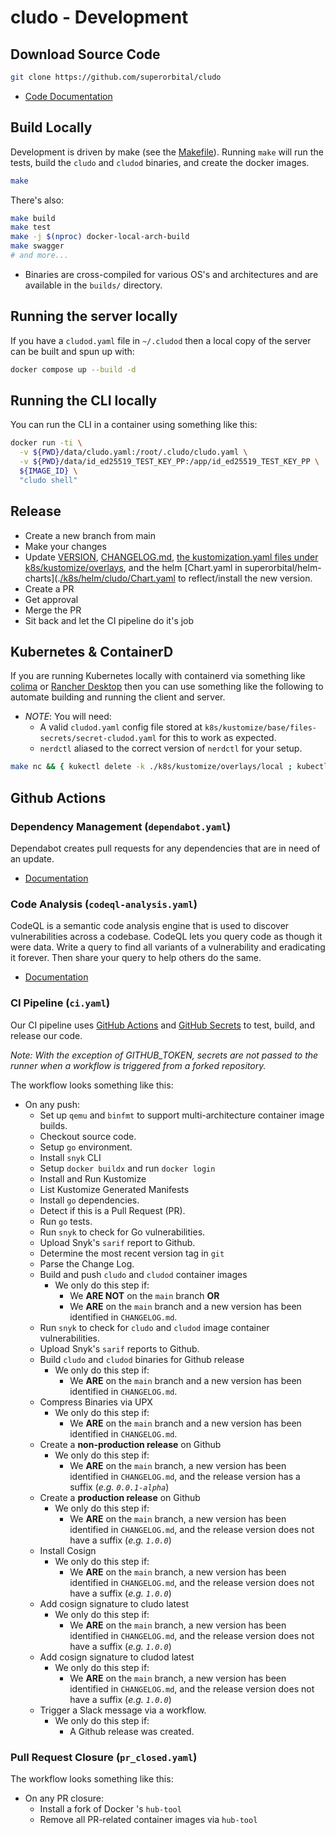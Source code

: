 # cludo - Development

## Download Source Code

```sh
git clone https://github.com/superorbital/cludo
```

* [Code Documentation](https://pkg.go.dev/github.com/superorbital/cludo)

## Build Locally

Development is driven by make (see the [Makefile](https://github.com/superorbital/cludo/blob/main/Makefile)). Running `make` will run the tests, build the `cludo` and `cludod` binaries, and create the docker images.

```sh
make
```

There's also:

```sh
make build
make test
make -j $(nproc) docker-local-arch-build
make swagger
# and more...
```

* Binaries are cross-compiled for various OS's and architectures and are available in the `builds/` directory.

## Running the server locally

If you have a `cludod.yaml` file in `~/.cludod` then a local copy of the server can be built and spun up with:

```sh
docker compose up --build -d
```

## Running the CLI locally

You can run the CLI in a container using something like this:

```sh
docker run -ti \
  -v ${PWD}/data/cludo.yaml:/root/.cludo/cludo.yaml \
  -v ${PWD}/data/id_ed25519_TEST_KEY_PP:/app/id_ed25519_TEST_KEY_PP \
  ${IMAGE_ID} \
  "cludo shell"
```

## Release

* Create a new branch from main
* Make your changes
* Update [VERSION](./VERSION), [CHANGELOG.md](./CHANGELOG.md), [the kustomization.yaml files under k8s/kustomize/overlays](./k8s/kustomize/overlays), and the helm [Chart.yaml in superorbital/helm-charts](.[/k8s/helm/cludo/Chart.yaml](https://github.com/superorbital/helm-charts/blob/main/charts/cludod/Chart.yaml) to reflect/install the new version.
* Create a PR
* Get approval
* Merge the PR
* Sit back and let the CI pipeline do it's job

## Kubernetes & ContainerD

If you are running Kubernetes locally with containerd via something like [colima](https://github.com/abiosoft/colima) or [Rancher Desktop](https://rancher.com/downloads/rancher-desktop/) then you can use something like the following to automate building and running the client and server.

* *NOTE*: You will need:
  * A valid `cludod.yaml` config file stored at `k8s/kustomize/base/files-secrets/secret-cludod.yaml` for this to work as expected.
  * `nerdctl` aliased to the correct version of `nerdctl` for your setup.

```sh
make nc && { kukectl delete -k ./k8s/kustomize/overlays/local ; kubectl apply -k ./k8s/kustomize/overlays/local && sleep 10; echo -e "\n\n"; }  && ./builds/darwin_amd64_cludo exec aws sts get-caller-identity
```

## Github Actions

### Dependency Management (`dependabot.yaml`)

Dependabot creates pull requests for any dependencies that are in need of an update.

* [Documentation](https://docs.github.com/en/code-security/supply-chain-security/keeping-your-dependencies-updated-automatically/about-dependabot-version-updates)

### Code Analysis (`codeql-analysis.yaml`)

CodeQL is a  semantic code analysis engine that is used to discover vulnerabilities across a codebase. CodeQL lets you query code as though it were data. Write a query to find all variants of a vulnerability and eradicating it forever. Then share your query to help others do the same.

* [Documentation](https://codeql.github.com/)

### CI Pipeline (`ci.yaml`)

Our CI pipeline uses [GitHub Actions](https://github.com/features/actions) and [GitHub Secrets](https://docs.github.com/en/actions/security-guides/encrypted-secrets) to test, build, and release our code.

*Note: With the exception of GITHUB_TOKEN, secrets are not passed to the runner when a workflow is triggered from a forked repository.*

The workflow looks something like this:

* On any push:
  * Set up `qemu` and `binfmt` to support multi-architecture container image builds.
  * Checkout source code.
  * Setup `go` environment.
  * Install `snyk` CLI
  * Setup `docker buildx` and run `docker login`
  * Install and Run Kustomize
  * List Kustomize Generated Manifests
  * Install `go` dependencies.
  * Detect if this is a Pull Request (PR).
  * Run `go` tests.
  * Run `snyk` to check for Go vulnerabilities.
  * Upload Snyk's `sarif` report to Github.
  * Determine the most recent version tag in `git`
  * Parse the Change Log.
  * Build and push `cludo` and `cludod` container images
    * We only do this step if:
      * We **ARE NOT** on the `main` branch **OR**
      * We **ARE** on the `main` branch and a new version has been identified in `CHANGELOG.md`.
  * Run `snyk` to check for `cludo` and `cludod` image container vulnerabilities.
  * Upload Snyk's `sarif` reports to Github.
  * Build  `cludo` and `cludod` binaries for Github release
    * We only do this step if:
      * We **ARE** on the `main` branch and a new version has been identified in `CHANGELOG.md`.
  * Compress Binaries via UPX
    * We only do this step if:
      * We **ARE** on the `main` branch and a new version has been identified in `CHANGELOG.md`.
  * Create a **non-production release** on Github
    * We only do this step if:
      * We **ARE** on the `main` branch, a new version has been identified in `CHANGELOG.md`, and the release version has a suffix (*e.g. `0.0.1-alpha`*)
  * Create a **production release** on Github
    * We only do this step if:
      * We **ARE** on the `main` branch, a new version has been identified in `CHANGELOG.md`, and the release version does not have a suffix (*e.g. `1.0.0`*)
  * Install Cosign
    * We only do this step if:
      * We **ARE** on the `main` branch, a new version has been identified in `CHANGELOG.md`, and the release version does not have a suffix (*e.g. `1.0.0`*)
  * Add cosign signature to cludo latest
    * We only do this step if:
      * We **ARE** on the `main` branch, a new version has been identified in `CHANGELOG.md`, and the release version does not have a suffix (*e.g. `1.0.0`*)
  * Add cosign signature to cludod latest
    * We only do this step if:
      * We **ARE** on the `main` branch, a new version has been identified in `CHANGELOG.md`, and the release version does not have a suffix (*e.g. `1.0.0`*)
  * Trigger a Slack message via a workflow.
    * We only do this step if:
      * A Github release was created.

### Pull Request Closure (`pr_closed.yaml`)

The workflow looks something like this:

* On any PR closure:
  * Install a fork of Docker 's `hub-tool`
  * Remove all PR-related container images via `hub-tool`
